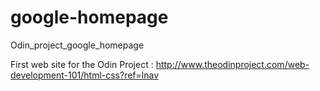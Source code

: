 # google-homepage
Odin_project_google_homepage

First web site for the Odin Project : 
http://www.theodinproject.com/web-development-101/html-css?ref=lnav
